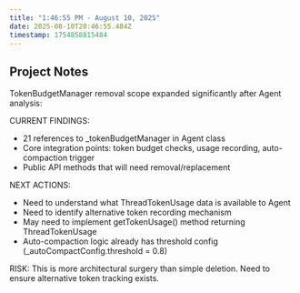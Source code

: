 ```yaml
---
title: "1:46:55 PM - August 10, 2025"
date: 2025-08-10T20:46:55.484Z
timestamp: 1754858815484
---
```


## Project Notes

TokenBudgetManager removal scope expanded significantly after Agent analysis:

CURRENT FINDINGS:
- 21 references to _tokenBudgetManager in Agent class 
- Core integration points: token budget checks, usage recording, auto-compaction trigger
- Public API methods that will need removal/replacement

NEXT ACTIONS:
- Need to understand what ThreadTokenUsage data is available to Agent
- Need to identify alternative token recording mechanism 
- May need to implement getTokenUsage() method returning ThreadTokenUsage
- Auto-compaction logic already has threshold config (_autoCompactConfig.threshold = 0.8)

RISK: This is more architectural surgery than simple deletion. Need to ensure alternative token tracking exists.
